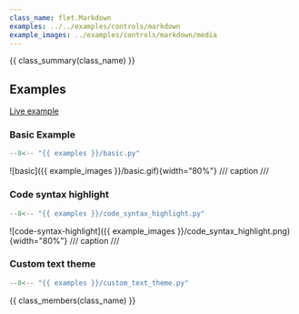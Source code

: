 ```yaml
---
class_name: flet.Markdown
examples: ../../examples/controls/markdown
example_images: ../examples/controls/markdown/media
---
```


{{ class_summary(class_name) }}

## Examples

[Live example](https://flet-controls-gallery.fly.dev/displays/markdown)

### Basic Example

```python
--8<-- "{{ examples }}/basic.py"
```

![basic]({{ example_images }}/basic.gif){width="80%"}
/// caption
///

### Code syntax highlight

```python
--8<-- "{{ examples }}/code_syntax_highlight.py"
```

![code-syntax-highlight]({{ example_images }}/code_syntax_highlight.png){width="80%"}
/// caption
///

### Custom text theme

```python
--8<-- "{{ examples }}/custom_text_theme.py"
```

{{ class_members(class_name) }}

